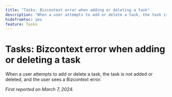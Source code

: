 ```yaml
---
title: "Tasks: Bizcontext error when adding or deleting a task"
description: "When a user attempts to add or delete a task, the task is not added or deleted, and the user sees a Bizcontext error."
hidefromtoc: yes
feature: Tasks
---
```


# Tasks: Bizcontext error when adding or deleting a task

When a user attempts to add or delete a task, the task is not added or deleted, and the user sees a Bizcontext error.

_First reported on March 7, 2024._
